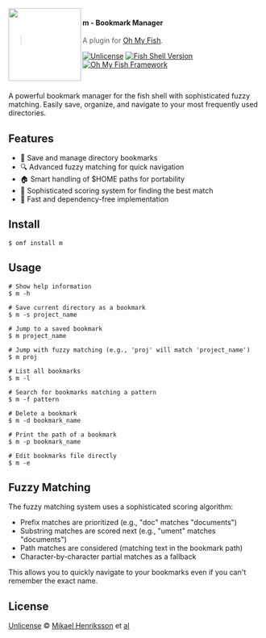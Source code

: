 <img src="https://cdn.rawgit.com/oh-my-fish/oh-my-fish/e4f1c2e0219a17e2c748b824004c8d0b38055c16/docs/logo.svg" align="left" width="144px" height="144px"/>

#### m - Bookmark Manager
> A plugin for [Oh My Fish][omf-link].

[![Unlicense](https://img.shields.io/badge/license-Unlicense-blue.svg?style=flat-square)](LICENSE)
[![Fish Shell Version](https://img.shields.io/badge/fish-v3.0.0-007EC7.svg?style=flat-square)](https://fishshell.com)
[![Oh My Fish Framework](https://img.shields.io/badge/Oh%20My%20Fish-Framework-007EC7.svg?style=flat-square)](https://www.github.com/oh-my-fish/oh-my-fish)

<br/>

A powerful bookmark manager for the fish shell with sophisticated fuzzy matching. Easily save, organize, and navigate to your most frequently used directories.

## Features

- 📂 Save and manage directory bookmarks
- 🔍 Advanced fuzzy matching for quick navigation
- 🏠 Smart handling of $HOME paths for portability
- 🎯 Sophisticated scoring system for finding the best match
- 🚀 Fast and dependency-free implementation

## Install

```fish
$ omf install m
```

## Usage

```fish
# Show help information
$ m -h

# Save current directory as a bookmark
$ m -s project_name

# Jump to a saved bookmark
$ m project_name

# Jump with fuzzy matching (e.g., 'proj' will match 'project_name')
$ m proj

# List all bookmarks
$ m -l

# Search for bookmarks matching a pattern
$ m -f pattern

# Delete a bookmark
$ m -d bookmark_name

# Print the path of a bookmark
$ m -p bookmark_name

# Edit bookmarks file directly
$ m -e
```

## Fuzzy Matching

The fuzzy matching system uses a sophisticated scoring algorithm:

- Prefix matches are prioritized (e.g., "doc" matches "documents")
- Substring matches are scored next (e.g., "ument" matches "documents")
- Path matches are considered (matching text in the bookmark path)
- Character-by-character partial matches as a fallback

This allows you to quickly navigate to your bookmarks even if you can't remember the exact name.

## License

[Unlicense][unlicense] © [Mikael Henriksson][author] et [al][contributors]


[unlicense]:      https://unlicense.org
[author]:         https://github.com/mhenrixon
[contributors]:   https://github.com/mhenrixon/pkg-m/graphs/contributors
[omf-link]:       https://www.github.com/oh-my-fish/oh-my-fish

[license-badge]:  https://img.shields.io/badge/license-MIT-007EC7.svg?style=flat-square
